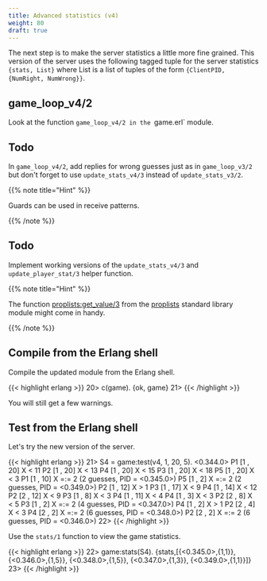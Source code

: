 ```yaml
---
title: Advanced statistics (v4)
weight: 80
draft: true
---
```



The next step is to make the server statistics a little more fine grained. This
version of the server uses the following tagged tuple for the server statistics
`{stats, List}` where List is a list of tuples of the form `{ClientPID, {NumRight,
NumWrong}}`.

## game_loop_v4/2

Look at the function `game_loop_v4/2 in the `game.erl` module.

## Todo

In `game_loop_v4/2`, add replies for wrong guesses just as in `game_loop_v3/2` but
don't forget to use `update_stats_v4/3` instead of `update_stats_v3/2`.

{{% note title="Hint" %}}

Guards can be used in receive patterns.

{{% /note %}}

## Todo

Implement working versions of the `update_stats_v4/3` and
`update_player_stat/3` helper function.

{{% note title="Hint" %}}

The function [proplists:get_value/3][proplists:get_value/3] from
the [proplists][proplists] standard library module might come in handy.

[proplists]: http://erlang.org/doc/man/proplists.html

[proplists:get_value/3]: http://erlang.org/doc/man/proplists.html#get_value-3

{{% /note %}}

## Compile from the Erlang shell

Compile the updated module from the Erlang shell.

{{< highlight erlang >}}
20> c(game).
{ok, game}
21>
{{< /highlight >}}

You will still get a few warnings.

## Test from the Erlang shell

Let's try the new version of the server.

{{< highlight erlang >}}
21> S4 = game:test(v4, 1, 20, 5).
<0.344.0>
P1 [1 , 20] X  <  11
P2 [1 , 20] X  <  13
P4 [1 , 20] X  <  15
P3 [1 , 20] X  <  18
P5 [1 , 20] X  <  3
P1 [1 , 10] X =:= 2  (2 guesses, PID = <0.345.0>)
P5 [1 ,  2] X =:= 2  (2 guesses, PID = <0.349.0>)
P2 [1 , 12] X  >  1
P3 [1 , 17] X  <  9
P4 [1 , 14] X  <  12
P2 [2 , 12] X  <  9
P3 [1 ,  8] X  <  3
P4 [1 , 11] X  <  4
P4 [1 ,  3] X  <  3
P2 [2 ,  8] X  <  5
P3 [1 ,  2] X =:= 2  (4 guesses, PID = <0.347.0>)
P4 [1 ,  2] X  >  1
P2 [2 ,  4] X  <  3
P4 [2 ,  2] X =:= 2  (6 guesses, PID = <0.348.0>)
P2 [2 ,  2] X =:= 2  (6 guesses, PID = <0.346.0>)
22>
{{< /highlight >}}

Use the `stats/1` function to view the game statistics.

{{< highlight erlang >}}
22> game:stats(S4).
{stats,[{<0.345.0>,{1,1}},
{<0.346.0>,{1,5}},
{<0.348.0>,{1,5}},
{<0.347.0>,{1,3}},
{<0.349.0>,{1,1}}]}
23>
{{< /highlight >}}


